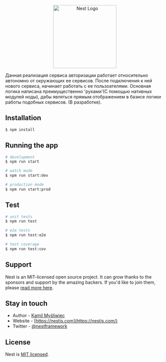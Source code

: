 <p align="center">
  <a href="http://nestjs.com/" target="blank"><img src="https://nestjs.com/img/logo-small.svg" width="200" alt="Nest Logo" /></a>
</p>

Данная реализация сервиса авторизации работает относительно автономно от окружающих ее сервисов. После подключения к ней нового сервиса, начинает работать с ее пользоателями. Основная логика написана преимущественно 'руками'(С помощью нативных модулей ноды), дабы являться прямым отображением в базисе логики работы подобных сервисов. 
(В разработке).


## Installation

```bash
$ npm install
```

## Running the app

```bash
# development
$ npm run start

# watch mode
$ npm run start:dev

# production mode
$ npm run start:prod
```

## Test

```bash
# unit tests
$ npm run test

# e2e tests
$ npm run test:e2e

# test coverage
$ npm run test:cov
```

## Support

Nest is an MIT-licensed open source project. It can grow thanks to the sponsors and support by the amazing backers. If you'd like to join them, please [read more here](https://docs.nestjs.com/support).

## Stay in touch

- Author - [Kamil Myśliwiec](https://kamilmysliwiec.com)
- Website - [https://nestjs.com](https://nestjs.com/)
- Twitter - [@nestframework](https://twitter.com/nestframework)

## License

Nest is [MIT licensed](LICENSE).
